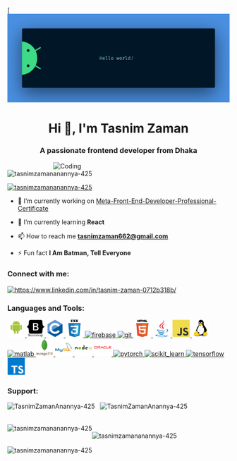 [![MasterHead](https://raw.githubusercontent.com/ahmadhassan7/ahmadhassan7/master/resources/banner.png)
<h1 align="center">Hi 👋, I'm Tasnim Zaman</h1>
<h3 align="center">A passionate frontend developer from Dhaka</h3>
<img align="right" alt="Coding" width="400" src="https://www.google.com/imgres?imgurl=https%3A%2F%2Fcamo.githubusercontent.com%2F4aa77ea32aa4d7be626e833b160f3d8923c133cd32c34fefbdc43c8abfcff710%2F68747470733a2f2f63646e2e6472696262626c652e636f6d2f75736572732f323730343431342f73637265656e73686f74732f373436363930332f6d656469612f62303861623537363331366264343538326665663138396634373163643965352e676966&tbnid=tkD88475CNPNmM&vet=12ahUKEwia-cLFxf2BAxUK5jgGHZW8DO8QMygGegQIARBX..i&imgrefurl=https%3A%2F%2Fgithub.com%2Fsalakhas%2Fsalakhas&docid=wTUM6roKNfxDKM&w=800&h=600&q=animated%20gif%20female%20git%20profile%20picture&ved=2ahUKEwia-cLFxf2BAxUK5jgGHZW8DO8QMygGegQIARBX">

<p align="left"> <img src="https://komarev.com/ghpvc/?username=tasnimzamananannya-425&label=Profile%20views&color=0e75b6&style=flat" alt="tasnimzamananannya-425" /> </p>

<p align="left"> <a href="https://github.com/ryo-ma/github-profile-trophy"><img src="https://github-profile-trophy.vercel.app/?username=tasnimzamananannya-425" alt="tasnimzamananannya-425" /></a> </p>

- 🔭 I’m currently working on [Meta-Front-End-Developer-Professional-Certificate](https://github.com/TasnimZamanAnannya-425/Meta-Front-End-Developer-Professional-Certificate)

- 🌱 I’m currently learning **React**

- 📫 How to reach me **tasnimzaman662@gmail.com**

- ⚡ Fun fact **I Am Batman, Tell Everyone**

<h3 align="left">Connect with me:</h3>
<p align="left">
<a href="https://linkedin.com/in/https://www.linkedin.com/in/tasnim-zaman-0712b318b/" target="blank"><img align="center" src="https://raw.githubusercontent.com/rahuldkjain/github-profile-readme-generator/master/src/images/icons/Social/linked-in-alt.svg" alt="https://www.linkedin.com/in/tasnim-zaman-0712b318b/" height="30" width="40" /></a>
</p>

<h3 align="left">Languages and Tools:</h3>
<p align="left"> <a href="https://developer.android.com" target="_blank" rel="noreferrer"> <img src="https://raw.githubusercontent.com/devicons/devicon/master/icons/android/android-original-wordmark.svg" alt="android" width="40" height="40"/> </a> <a href="https://getbootstrap.com" target="_blank" rel="noreferrer"> <img src="https://raw.githubusercontent.com/devicons/devicon/master/icons/bootstrap/bootstrap-plain-wordmark.svg" alt="bootstrap" width="40" height="40"/> </a> <a href="https://www.cprogramming.com/" target="_blank" rel="noreferrer"> <img src="https://raw.githubusercontent.com/devicons/devicon/master/icons/c/c-original.svg" alt="c" width="40" height="40"/> </a> <a href="https://www.w3schools.com/css/" target="_blank" rel="noreferrer"> <img src="https://raw.githubusercontent.com/devicons/devicon/master/icons/css3/css3-original-wordmark.svg" alt="css3" width="40" height="40"/> </a> <a href="https://firebase.google.com/" target="_blank" rel="noreferrer"> <img src="https://www.vectorlogo.zone/logos/firebase/firebase-icon.svg" alt="firebase" width="40" height="40"/> </a> <a href="https://git-scm.com/" target="_blank" rel="noreferrer"> <img src="https://www.vectorlogo.zone/logos/git-scm/git-scm-icon.svg" alt="git" width="40" height="40"/> </a> <a href="https://www.w3.org/html/" target="_blank" rel="noreferrer"> <img src="https://raw.githubusercontent.com/devicons/devicon/master/icons/html5/html5-original-wordmark.svg" alt="html5" width="40" height="40"/> </a> <a href="https://www.java.com" target="_blank" rel="noreferrer"> <img src="https://raw.githubusercontent.com/devicons/devicon/master/icons/java/java-original.svg" alt="java" width="40" height="40"/> </a> <a href="https://developer.mozilla.org/en-US/docs/Web/JavaScript" target="_blank" rel="noreferrer"> <img src="https://raw.githubusercontent.com/devicons/devicon/master/icons/javascript/javascript-original.svg" alt="javascript" width="40" height="40"/> </a> <a href="https://www.linux.org/" target="_blank" rel="noreferrer"> <img src="https://raw.githubusercontent.com/devicons/devicon/master/icons/linux/linux-original.svg" alt="linux" width="40" height="40"/> </a> <a href="https://www.mathworks.com/" target="_blank" rel="noreferrer"> <img src="https://upload.wikimedia.org/wikipedia/commons/2/21/Matlab_Logo.png" alt="matlab" width="40" height="40"/> </a> <a href="https://www.mongodb.com/" target="_blank" rel="noreferrer"> <img src="https://raw.githubusercontent.com/devicons/devicon/master/icons/mongodb/mongodb-original-wordmark.svg" alt="mongodb" width="40" height="40"/> </a> <a href="https://www.mysql.com/" target="_blank" rel="noreferrer"> <img src="https://raw.githubusercontent.com/devicons/devicon/master/icons/mysql/mysql-original-wordmark.svg" alt="mysql" width="40" height="40"/> </a> <a href="https://nodejs.org" target="_blank" rel="noreferrer"> <img src="https://raw.githubusercontent.com/devicons/devicon/master/icons/nodejs/nodejs-original-wordmark.svg" alt="nodejs" width="40" height="40"/> </a> <a href="https://www.oracle.com/" target="_blank" rel="noreferrer"> <img src="https://raw.githubusercontent.com/devicons/devicon/master/icons/oracle/oracle-original.svg" alt="oracle" width="40" height="40"/> </a> <a href="https://pytorch.org/" target="_blank" rel="noreferrer"> <img src="https://www.vectorlogo.zone/logos/pytorch/pytorch-icon.svg" alt="pytorch" width="40" height="40"/> </a> <a href="https://scikit-learn.org/" target="_blank" rel="noreferrer"> <img src="https://upload.wikimedia.org/wikipedia/commons/0/05/Scikit_learn_logo_small.svg" alt="scikit_learn" width="40" height="40"/> </a> <a href="https://www.tensorflow.org" target="_blank" rel="noreferrer"> <img src="https://www.vectorlogo.zone/logos/tensorflow/tensorflow-icon.svg" alt="tensorflow" width="40" height="40"/> </a> <a href="https://www.typescriptlang.org/" target="_blank" rel="noreferrer"> <img src="https://raw.githubusercontent.com/devicons/devicon/master/icons/typescript/typescript-original.svg" alt="typescript" width="40" height="40"/> </a> </p>

<h3 align="left">Support:</h3>
<p><a href="https://www.buymeacoffee.com/TasnimZamanAnannya-425"> <img align="left" src="https://cdn.buymeacoffee.com/buttons/v2/default-yellow.png" height="50" width="210" alt="TasnimZamanAnannya-425" /></a><a href="https://ko-fi.com/TasnimZamanAnannya-425"> <img align="left" src="https://cdn.ko-fi.com/cdn/kofi3.png?v=3" height="50" width="210" alt="TasnimZamanAnannya-425" /></a></p><br><br>

<p><img align="left" src="https://github-readme-stats.vercel.app/api/top-langs?username=tasnimzamananannya-425&show_icons=true&locale=en&layout=compact" alt="tasnimzamananannya-425" /></p>

<p>&nbsp;<img align="center" src="https://github-readme-stats.vercel.app/api?username=tasnimzamananannya-425&show_icons=true&locale=en" alt="tasnimzamananannya-425" /></p>

<p><img align="center" src="https://github-readme-streak-stats.herokuapp.com/?user=tasnimzamananannya-425&" alt="tasnimzamananannya-425" /></p>
